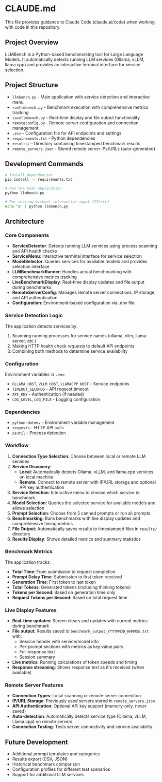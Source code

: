 # CLAUDE.md

This file provides guidance to Claude Code (claude.ai/code) when working with code in this repository.

## Project Overview

LLMBench is a Python-based benchmarking tool for Large Language Models. It automatically detects running LLM services (Ollama, vLLM, llama.cpp) and provides an interactive terminal interface for service selection.

## Project Structure

- `llmbench.py` - Main application with service detection and interactive menu
- `runllmbench.py` - Benchmark execution with comprehensive metrics tracking
- `savellmbench.py` - Real-time display and file output functionality
- `remoteconfig.py` - Remote server configuration and connection management
- `.env` - Configuration file for API endpoints and settings
- `requirements.txt` - Python dependencies
- `results/` - Directory containing timestamped benchmark results
- `remote_servers.json` - Stored remote server IPs/URLs (auto-generated)

## Development Commands

```bash
# Install dependencies
pip install -r requirements.txt

# Run the main application
python llmbench.py

# For testing without interactive input (CI/etc)
echo "q" | python llmbench.py
```

## Architecture

### Core Components

- **ServiceDetector**: Detects running LLM services using process scanning and API health checks
- **ServiceMenu**: Interactive terminal interface for service selection
- **ModelSelector**: Queries services for available models and provides selection interface
- **LLMBenchmarkRunner**: Handles actual benchmarking with comprehensive metrics tracking
- **LiveBenchmarkDisplay**: Real-time display updates and file output during benchmarks
- **RemoteServerConfig**: Manages remote server connections, IP storage, and API authentication
- **Configuration**: Environment-based configuration via .env file

### Service Detection Logic

The application detects services by:
1. Scanning running processes for service names (ollama, vllm, llama-server, etc.)
2. Making HTTP health check requests to default API endpoints
3. Combining both methods to determine service availability

### Configuration

Environment variables in `.env`:
- `OLLAMA_HOST`, `VLLM_HOST`, `LLAMACPP_HOST` - Service endpoints
- `TIMEOUT_SECONDS` - API request timeout
- `API_KEY` - Authentication (if needed)
- `LOG_LEVEL`, `LOG_FILE` - Logging configuration

### Dependencies

- `python-dotenv` - Environment variable management
- `requests` - HTTP API calls
- `psutil` - Process detection

### Workflow

1. **Connection Type Selection**: Choose between local or remote LLM services
2. **Service Discovery**: 
   - **Local**: Automatically detects Ollama, vLLM, and llama.cpp services on local machine
   - **Remote**: Connect to remote server with IP/URL storage and optional API key authentication
3. **Service Selection**: Interactive menu to choose which service to benchmark
4. **Model Selection**: Queries the selected service for available models and allows selection
5. **Prompt Selection**: Choose from 5 canned prompts or run all prompts
6. **Benchmarking**: Runs benchmarks with live display updates and comprehensive timing metrics
7. **File Output**: Automatically saves results to timestamped files in `results/` directory
8. **Results Display**: Shows detailed metrics and summary statistics

### Benchmark Metrics

The application tracks:
- **Total Time**: From submission to request completion
- **Prompt Delay Time**: Submission to first token received
- **Generation Time**: First token to last token
- **Total Tokens**: Generated tokens (including thinking tokens)
- **Tokens per Second**: Based on generation time only
- **Request Tokens per Second**: Based on total request time

### Live Display Features

- **Real-time updates**: Screen clears and updates with current metrics during benchmark
- **File output**: Results saved to `benchmark_output_YYYYMMDD_HHMMSS.txt` with:
  - Session header with service/model info
  - Per-prompt sections with metrics as key:value pairs
  - Full response text
  - Session summary
- **Live metrics**: Running calculations of token speeds and timing
- **Response streaming**: Shows response text as it's received (when available)

### Remote Server Features

- **Connection Types**: Local scanning or remote server connection
- **IP/URL Storage**: Previously used servers stored in `remote_servers.json`
- **API Authentication**: Optional API key support (memory-only, never saved)
- **Auto-detection**: Automatically detects service type (Ollama, vLLM, Llama.cpp) on remote servers
- **Connection Testing**: Tests server connectivity and service availability

## Future Development

- Additional prompt templates and categories
- Results export (CSV, JSON)
- Historical benchmark comparison
- Configuration profiles for different test scenarios
- Support for additional LLM services